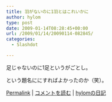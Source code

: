 ```yaml
---
title: 羽がないのに1羽とはこれいかに
author: hylom
type: post
date: 2009-01-14T08:28:45+00:00
url: /2009/01/14/20090114-082845/
categories:
  - Slashdot

---
```

足じゃないのに1足というがごとし。

という題名ににすればよかったのか（笑）。

  [Permalink][1] |   [コメントを読む][2] |   [hylomの日記][3]

 [1]: http://slashdot.jp/~hylom/journal/464336
 [2]: http://slashdot.jp/~hylom/journal/464336#acomments
 [3]: http://slashdot.jp/~hylom/journal/